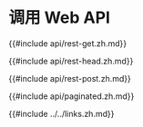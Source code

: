 # 调用 Web API

{{#include api/rest-get.zh.md}}

{{#include api/rest-head.zh.md}}

{{#include api/rest-post.zh.md}}

{{#include api/paginated.zh.md}}

{{#include ../../links.zh.md}}
